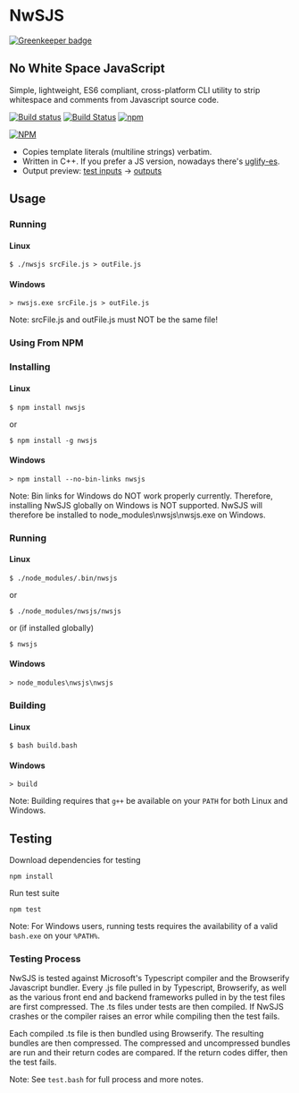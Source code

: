 # NwSJS

[![Greenkeeper badge](https://badges.greenkeeper.io/chgibb/NwSJS.svg)](https://greenkeeper.io/)

## No White Space JavaScript
Simple, lightweight, ES6 compliant, cross-platform CLI utility to strip whitespace and comments from Javascript source code.

[![Build status](https://ci.appveyor.com/api/projects/status/j59s8ni4iimacqkt?svg=true)](https://ci.appveyor.com/project/chgibb/nwsjs)
[![Build Status](https://travis-ci.org/chgibb/NwSJS.svg?branch=master)](https://travis-ci.org/chgibb/NwSJS)
[![npm](https://img.shields.io/npm/dt/nwsjs.svg)]()

[![NPM](https://nodei.co/npm/nwsjs.png?downloads=true&downloadRank=true&stars=true)](https://nodei.co/npm/nwsjs/)

* Copies template literals (multiline strings) verbatim.
* Written in C++. If you prefer a JS version, nowadays there's
  [uglify-es](https://www.npmjs.com/package/uglify-es).
* Output preview: [test inputs](tests/) -> [outputs](docs/preview/)

## Usage
### Running
#### Linux
```
$ ./nwsjs srcFile.js > outFile.js
```
#### Windows
```
> nwsjs.exe srcFile.js > outFile.js
```
Note: srcFile.js and outFile.js must NOT be the same file!
### Using From NPM
### Installing
#### Linux
```
$ npm install nwsjs
```
or
```
$ npm install -g nwsjs
```
#### Windows
```
> npm install --no-bin-links nwsjs
```
Note: Bin links for Windows do NOT work properly currently. Therefore, installing NwSJS globally on Windows is NOT supported. NwSJS will therefore be installed to  node_modules\nwsjs\nwsjs.exe on Windows.

### Running
#### Linux
```
$ ./node_modules/.bin/nwsjs
```
or
```
$ ./node_modules/nwsjs/nwsjs
```
or (if installed globally)
```
$ nwsjs
```
#### Windows
```
> node_modules\nwsjs\nwsjs
```

### Building
#### Linux
```
$ bash build.bash
```
#### Windows
```
> build
```
Note: Building requires that ```g++``` be available on your ```PATH``` for both Linux and Windows.

## Testing
Download dependencies for testing
```
npm install
```

Run test suite
```
npm test
```
Note: For Windows users, running tests requires the availability of a valid ```bash.exe``` on your ```%PATH%```.

### Testing Process
NwSJS is tested against Microsoft's Typescript compiler and the Browserify Javascript bundler. Every .js file pulled in by Typescript, Browserify, as well as the various front end and backend frameworks pulled in by the test files are first compressed. The .ts files under tests are then compiled. If NwSJS crashes or the compiler raises an error while compiling then the test fails.

Each compiled .ts file is then bundled using Browserify. The resulting bundles are then compressed. The compressed and uncompressed bundles are run and their return codes are compared. If the return codes differ, then the test fails.

Note: See ```test.bash``` for full process and more notes.

